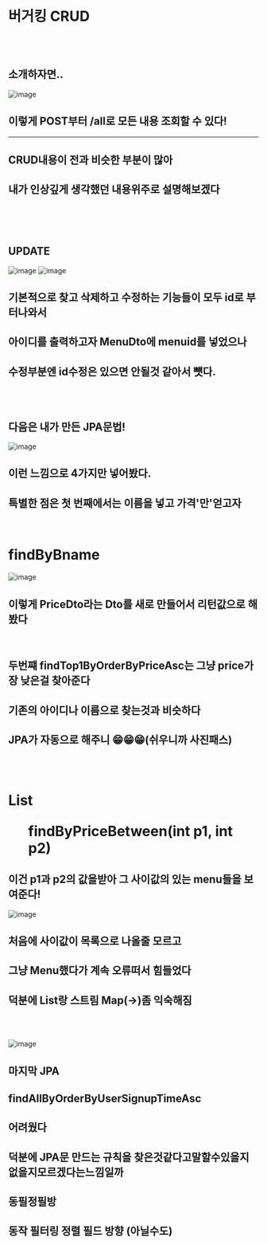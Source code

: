 # 버거킹 CRUD
<br/>
<br/>

## 소개하자면..


![image](https://github.com/user-attachments/assets/cd8a9f33-a52b-4388-bb8e-0aa8cb76a766) <br/>
## 이렇게 POST부터 /all로 모든 내용 조회할 수 있다!
---
## CRUD내용이 전과 비슷한 부분이 많아
## 내가 인상깊게 생각했던 내용위주로 설명해보겠다

<br/>
<br/>
<br/>

## UPDATE <br/>

![image](https://github.com/user-attachments/assets/2d6e01d7-e5cd-4653-b6ce-4364826e083c)
![image](https://github.com/user-attachments/assets/8e72c899-9926-42ed-b536-ac6d9cb0fc85)<br/>
## 기본적으로 찾고 삭제하고 수정하는 기능들이 모두 id로 부터나와서 <br/>
## 아이디를 출력하고자 MenuDto에 menuid를 넣었으나 <br/>
## 수정부분엔 id수정은 있으면 안될것 같아서 뻇다.


<br/>
<br/>

## 다음은 내가 만든 JPA문법!

![image](https://github.com/user-attachments/assets/0255e857-1235-40cb-b47b-998eb779710b)<br/> 
## 이런 느낌으로 4가지만 넣어봤다. <br/>
## 특별한 점은 첫 번째에서는 이름을 넣고 가격'만'얻고자  <br/>
<br/>

# findByBname

![image](https://github.com/user-attachments/assets/f28d3831-abf2-4f33-b57e-e0f19a648ffb) <br/>
## 이렇게 PriceDto라는 Dto를 새로 만들어서 리턴값으로 해봤다
<br/>

## 두번쨰 findTop1ByOrderByPriceAsc는 그냥 price가장 낮은걸 찾아준다
## 기존의 아이디나 이름으로 찾는것과 비슷하다
## JPA가 자동으로 해주니 😁😁😁(쉬우니까 사진패스)
<br/> <br/>
# List<Menu> findByPriceBetween(int p1, int p2)
## 이건 p1과 p2의 값을받아 그 사이값의 있는 menu들을 보여준다!

![image](https://github.com/user-attachments/assets/982742d4-a304-4b8b-a5ae-0340011ae55f) <br/>
## 처음에 사이값이 목록으로 나올줄 모르고
## 그냥 Menu했다가 계속 오류떠서 힘들었다
## 덕분에 List랑 스트림 Map(->)좀 익숙해짐

<br/> <br/>

![image](https://github.com/user-attachments/assets/454389ae-2c05-437c-81ea-b927a78a3651) <br/>

## 마지막 JPA
## findAllByOrderByUserSignupTimeAsc
## 어려웠다
## 덕분에 JPA문 만드는 규칙을 찾은것같다고말할수있을지없을지모르겠다는느낌일까
## 동필정필방
## 동작 필터링 정렬 필드 방향 (아닐수도)









